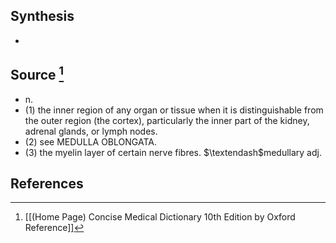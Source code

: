 ## Synthesis
- 
## Source [^1]
- n. 
- (1) the inner region of any organ or tissue when it is distinguishable from the outer region (the cortex), particularly the inner part of the kidney, adrenal glands, or lymph nodes. 
- (2) see MEDULLA OBLONGATA. 
- (3) the myelin layer of certain nerve fibres. $\textendash$medullary adj.
## References

[^1]: [[(Home Page) Concise Medical Dictionary 10th Edition by Oxford Reference]]